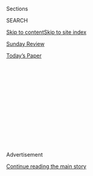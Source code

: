 <div id="app">

<div>

<div>

<div>

<div class="NYTAppHideMasthead css-1q2w90k e1suatyy0">

<div class="section css-ui9rw0 e1suatyy2">

<div class="css-eph4ug er09x8g0">

<div class="css-6n7j50">

</div>

<span class="css-1dv1kvn">Sections</span>

<div class="css-10488qs">

<span class="css-1dv1kvn">SEARCH</span>

</div>

[Skip to content](#site-content)[Skip to site index](#site-index)

</div>

<div id="masthead-section-label" class="css-1wr3we4 eaxe0e00">

[Sunday
Review](https://www.nytimes3xbfgragh.onion/section/opinion/sunday)

</div>

<div class="css-10698na e1huz5gh0">

</div>

</div>

<div id="masthead-bar-one" class="section hasLinks css-15hmgas e1csuq9d3">

<div class="css-uqyvli e1csuq9d0">

</div>

<div class="css-1uqjmks e1csuq9d1">

</div>

<div class="css-9e9ivx">

[](https://myaccount.nytimes3xbfgragh.onion/auth/login?response_type=cookie&client_id=vi)

</div>

<div class="css-1bvtpon e1csuq9d2">

[Today’s
Paper](https://www.nytimes3xbfgragh.onion/section/todayspaper)

</div>

</div>

</div>

</div>

<div data-aria-hidden="false">

<div id="site-content" data-role="main">

<div>

<div class="css-1aor85t" style="opacity:0.000000001;z-index:-1;visibility:hidden">

<div class="css-1hqnpie">

<div class="css-epjblv">

<span class="css-17xtcya">[Sunday
Review](/section/opinion/sunday)</span><span class="css-x15j1o">|</span><span class="css-fwqvlz">To
Break a Horse, and a
Woman</span>

</div>

<div class="css-k008qs">

<div class="css-1iwv8en">

<span class="css-18z7m18"></span>

<div>

</div>

</div>

<span class="css-1n6z4y">https://nyti.ms/39N57x3</span>

<div class="css-1705lsu">

<div class="css-4xjgmj">

<div class="css-4skfbu" data-role="toolbar" data-aria-label="Social Media Share buttons, Save button, and Comments Panel with current comment count" data-testid="share-tools">

  - 
  - 
  - 
  - 
    
    <div class="css-6n7j50">
    
    </div>

  - 

</div>

</div>

</div>

</div>

</div>

</div>

<div id="NYT_TOP_BANNER_REGION" class="css-13pd83m">

</div>

<div id="top-wrapper" class="css-1sy8kpn">

<div id="top-slug" class="css-l9onyx">

Advertisement

</div>

[Continue reading the main
story](#after-top)

<div class="ad top-wrapper" style="text-align:center;height:100%;display:block;min-height:250px">

<div id="top" class="place-ad" data-position="top" data-size-key="top">

</div>

</div>

<div id="after-top">

</div>

</div>

<div>

<div id="sponsor-wrapper" class="css-1hyfx7x">

<div id="sponsor-slug" class="css-19vbshk">

Supported by

</div>

[Continue reading the main
story](#after-sponsor)

<div id="sponsor" class="ad sponsor-wrapper" style="text-align:center;height:100%;display:block">

</div>

<div id="after-sponsor">

</div>

</div>

<div class="css-186x18t">

news analysis

</div>

<div class="css-1vkm6nb ehdk2mb0">

# To Break a Horse, and a Woman

</div>

How do prey animals stay safe in a world out to get them? And how would
I?

![<span class="css-cch8ym"><span class="css-1dv1kvn">Credit</span><span class="css-cnj6d5 e1z0qqy90" itemprop="copyrightHolder"><span class="css-1ly73wi e1tej78p0">Credit...</span><span>Angie
Wang</span></span></span>](https://static01.graylady3jvrrxbe.onion/images/2020/08/02/opinion/sunday/02nir-print/02nir-superJumbo.jpg)

<div class="css-18e8msd">

<div class="css-vp77d3 epjyd6m0">

<div class="css-hus3qt ey68jwv0" data-aria-hidden="true">

[![Sarah Maslin
Nir](https://static01.graylady3jvrrxbe.onion/images/2018/06/13/multimedia/author-sarah-maslin-nir/author-sarah-maslin-nir-thumbLarge.jpg
"Sarah Maslin Nir")](https://www.nytimes3xbfgragh.onion/by/sarah-maslin-nir)

</div>

<div class="css-1baulvz">

By [<span class="css-1baulvz last-byline" itemprop="name">Sarah Maslin
Nir</span>](https://www.nytimes3xbfgragh.onion/by/sarah-maslin-nir)

<div class="css-8atqhb">

Ms. Nir is a Metro reporter.

</div>

</div>

</div>

  - Aug. 2,
    2020

  - 
    
    <div class="css-4xjgmj">
    
    <div class="css-d8bdto" data-role="toolbar" data-aria-label="Social Media Share buttons, Save button, and Comments Panel with current comment count" data-testid="share-tools">
    
      - 
      - 
      - 
      - 
        
        <div class="css-6n7j50">
        
        </div>
    
      - 
    
    </div>
    
    </div>

</div>

</div>

<div class="section meteredContent css-1r7ky0e" name="articleBody" itemprop="articleBody">

<div class="css-1fanzo5 StoryBodyCompanionColumn">

<div class="css-53u6y8">

Horses talk, but not like Mr. Ed. A horse may be trained to respond to
“whoa” and “giddy up,” but if you speak to a horse, you’re not
speaking *in* horse. They converse mostly through body language, and
their most visible correspondence is a sign language of ears.

Horses can flip and flick their ears 180 degrees. Ears pricked forward
is a horse’s smile. Tipped back can mean boredom or displeasure. Pinned
to the skull, that’s fury. Ears akimbo, and a horse is daydreaming,
thinking nothing much at all or maybe everything.

In the herd, horses turn and wheel across a field like larks, guiding
each other with shoulder and flank, ear and eye. Observe the dynamics —
the solicitousness of the studs, the defiance of the mares, the
submission of the spindly foals. They are communicating nonverbally in a
clear system of gestures.

Monty Roberts, the legendary trainer and best-selling author known as
the “man who listens to horses,” calls this system “Equus.”

</div>

</div>

<div class="css-1fanzo5 StoryBodyCompanionColumn">

<div class="css-53u6y8">

“I’ve tried to stop calling it a language,” he said to me. “We think way
too much about words and alphabets and stuff like that,” he added.
“That’s not horses.”

Mr. Roberts, who is in his 80s, spoke to me from Flag Is Up Farms, his
ranch in Solvang, Calif., which he’s run since 1966. He trains problem
horses around the world using a technique he calls Join Up, which,
essentially, asks the horse to work with the rider as a member of its
herd, rather than as its master.

I had reached out to Mr. Roberts to learn how horses communicate, how
prey animals stay safe in a world out to get them. But as our
conversation unspooled, I realized I was asking the questions not to
understand horses, my singular obsession since I was 2 years old, but to
understand myself.

Mr. Roberts told me he had a little shadow at his side. It was a West
Coast mule deer he found still wet with amniotic fluid in a stand of
grass, a runt with little chance of surviving.

Raising the fawn deepened Mr. Roberts’s understanding of how horses
communicate. He views deer as an equine exemplar; to him, they are the
raw, wild prey creatures hyperattuned to their world for sheer survival
that horses once were — before domestication bred the edge off. The
Cervidae are Equus at their most elemental.

</div>

</div>

<div class="css-1fanzo5 StoryBodyCompanionColumn">

<div class="css-53u6y8">

The deer’s name was Benediction.

“I worked with a lady in England named Elizabeth; she’s the best namer
of horses I’ve ever met,” Mr. Roberts said. “So I emailed her and asked
what I would name him. She emailed right back. She didn’t say ‘I
suggest,’ or ‘I think.’” She said, “His name is Benediction.”

I wondered where the segue about naming this little slip of a mule deer
was going. Then he landed the punchline: “Queen Elizabeth can sure name
a horse.”

He added: “And a deer.”

**“What a horse does under compulsion he does blindly,”** wrote
Xenophon, an ancient Greek cavalry master. “And his performance is no
more beautiful than would be that of a ballet dancer taught by whip and
goad.” Far better, he wrote, “that the horse should of his own accord
exhibit his finest airs and paces.”

A pupil of Socrates, Xenophon survived the battles of Sparta and died in
354 B.C.E. His treatise “On Horsemanship” is one of the earliest
surviving works on the art of the equine. “The majesty of men themselves
is best discovered in the graceful handling of such animals,” Xenophon
wrote. (I’d like to add, “of women” too.)

Taming a horse, gentling it, or, crudely, breaking it, involves
messaging more than anything. A horse may be 1,200 pounds — so huge that
no amount of force a human could use can truly push it around. Horses
are ridable at all, in a way that, say, lions and tigers are not, in
large part, I believe, because equines are prey animals, bound to the
herd. Horses are genetically inclined to accept a boss.

The phrase “broke to ride” used to mean the animal’s spirit was broken
so the shell left behind would submit to human will. In modern
equitation, the process is something more like recalibration, convincing
a horse that you run the show. Done well, submission is rebranded as
alliance; the mount and rider, a herd of two.

Mr. Roberts has had a lot to do with that shift. When his first book
came out in the 1990s, the radical departure from the prevailing
discipline earned him enemies. There were even death threats, according
to Mr. Roberts, leading to the arrest of at least one person.

</div>

</div>

<div class="css-1fanzo5 StoryBodyCompanionColumn">

<div class="css-53u6y8">

“You’re telling them that everything that they’ve done in their life is
wrong,” Mr. Roberts said, trying to make sense of why he was so hated
for saying simply, *be gentle*.

Through Benediction the fawn, Roberts honed further his understanding of
how horses communicate. “The ears, the eye, the neck, the lowering of
the head, the licking and chewing the tongue, all of the appendages or
parts of the anatomy of Equus and Cervidae are put to work to let the
others know what the reading of the situation is,” he said. The point is
to answer one question: “Is there danger?”

**For a year of my life, Equus was my language.** Because on
Thanksgiving Day 2010, I became prey.

Dawn had not yet broken in my apartment in the West Village. I slept
fitfully that night, zapped with excitement for the morning: my first
time covering the Macy’s Thanksgiving Day Parade for The Times*.* As a
child I had squished myself among the spectators to watch Snoopy and
Popeye float down Central Park West. Later that day, notebook I hand, I
would walk beneath the shadows of my childhood icons.

In my dark bedroom, I felt a different shadow.

Suddenly, I was awake and I was fighting, squalling, kicking my legs as
fists descended onto me over and over again. I was screaming, but my
voice betrayed me, and my throat made no sound. Deep inside me I heard a
truth: “This is not a fight you can win. Find another way.” I stopped
fighting. I lay still.

The man in my bedroom smelled like smoke amplified, like a thousand
stubbed-out Marlboros. He wanted cash, jewels, electronics, stuff, he
told me, and instructed me to lay prone as he ransacked my home. I would
survive, I decided, by being the most helpful victim of all time.

Confined to my bed, as he rooted around I told him how to find
everything of any value. I chided him to get a pen and paper from the
kitchen, so he would be sure not to forget my A.T.M. code for whenever
he went to the bank to wipe out my savings. When he discovered the only
valuables in my tiny apartment were a single laptop and a fistful of
costume jewelry, I cracked the New Yorkiest of jokes to appease him:
“You know how Manhattan real estate is — we spend all our money on
rent\!”

The stranger had climbed through my second-story window, detectives
would later tell me. He left through my front door. “I swear on my son’s
life, I won’t hurt you,” he said when he was finished robbing me, and
the lock clicked closed.

</div>

</div>

<div class="css-1fanzo5 StoryBodyCompanionColumn">

<div class="css-53u6y8">

That was when I realized he already had.

Alone again, I lay in a pool of my blood; it poured from a four-inch
wound in my leg. The man had stabbed me with a box-cutter in that first
brutal struggle. In the rush of adrenaline, I hadn’t even noticed. As I
watched my blood coursing from the wound, I was terrified, but also
elated — my pulse was proof that I was still alive.

It took the police just a day to trace his prints and catch the man. He
was sentenced to 17 years in prison, but as I limped around the city and
tried to recover, I realized I was also trapped. New York’s cacophony
was my childhood lullaby, but suddenly the city was loud, so loud. And
suddenly I was hypervigilant to every sound.

I had become the Cervidae.

Like a deer, my body was listening for him, for box cutters bared.
Air-conditioners whirring were buzzsaws, made scarier because their
white noise blocked me from hearing what else might approach. The grind
and hustle of the metropolis was a predatory screech telling me that
nowhere was safe anymore.

In horses, hyperattunement to their environment keeps them alive. But it
is also why horses can “hear” us humans and respond to our bodies, like
the pressure of our heel that says, “Trot on.”

“Everything they do — reading your intention through cortisol levels and
pulse rates and adrenaline levels — relates to that,” Mr. Roberts told
me many years after my attack.

“Reading that from afar is their way to survive, and they do it better
than any human being ever would,” he continued. “Reading it close up — a
horse can feel the artery in your inner thigh pulse through the saddle —
is why they can be ridden.”

During those loud days of my life, I found safety among horses, those
quiet beings. How did I learn to trust the world again? It was the same
way a foal learns to stand — in that it doesn’t actually learn. It just
does. It gets up, falls down, gets up, carries on, because it must,
because that is living.

</div>

</div>

<div class="css-1fanzo5 StoryBodyCompanionColumn">

<div class="css-53u6y8">

Benediction means a blessing. And as I kept stumbling on, I felt less
afraid, and more keenly the blessing of being here, alive, still, even
if it was just to stagger forward. On Thanksgiving Day the next year, I
walked down Central Park West underneath Snoopy’s big helium belly,
notebook in hand. There in the middle of the parade, the city was no
longer so loud.

Unlike a fawn or a foal, I realized that whether to live as prey was a
choice I could make, not one made for me by a stranger in the dark.

This essay is adapted from the author’s forthcoming book “[Horse Crazy:
The Story of a Woman and a World in Love With an
Animal](https://www.simonandschuster.com/books/Horse-Crazy/Sarah-Maslin-Nir/9781501196232).”

</div>

</div>

</div>

<div>

</div>

<div>

</div>

<div>

</div>

<div>

<div id="bottom-wrapper" class="css-1ede5it">

<div id="bottom-slug" class="css-l9onyx">

Advertisement

</div>

[Continue reading the main
story](#after-bottom)

<div id="bottom" class="ad bottom-wrapper" style="text-align:center;height:100%;display:block;min-height:90px">

</div>

<div id="after-bottom">

</div>

</div>

</div>

</div>

</div>

## Site Index

<div>

</div>

## Site Information Navigation

  - [© <span>2020</span> <span>The New York Times
    Company</span>](https://help.nytimes3xbfgragh.onion/hc/en-us/articles/115014792127-Copyright-notice)

<!-- end list -->

  - [NYTCo](https://www.nytco.com/)
  - [Contact
    Us](https://help.nytimes3xbfgragh.onion/hc/en-us/articles/115015385887-Contact-Us)
  - [Work with us](https://www.nytco.com/careers/)
  - [Advertise](https://nytmediakit.com/)
  - [T Brand Studio](http://www.tbrandstudio.com/)
  - [Your Ad
    Choices](https://www.nytimes3xbfgragh.onion/privacy/cookie-policy#how-do-i-manage-trackers)
  - [Privacy](https://www.nytimes3xbfgragh.onion/privacy)
  - [Terms of
    Service](https://help.nytimes3xbfgragh.onion/hc/en-us/articles/115014893428-Terms-of-service)
  - [Terms of
    Sale](https://help.nytimes3xbfgragh.onion/hc/en-us/articles/115014893968-Terms-of-sale)
  - [Site
    Map](https://spiderbites.nytimes3xbfgragh.onion)
  - [Help](https://help.nytimes3xbfgragh.onion/hc/en-us)
  - [Subscriptions](https://www.nytimes3xbfgragh.onion/subscription?campaignId=37WXW)

</div>

</div>

</div>

</div>
